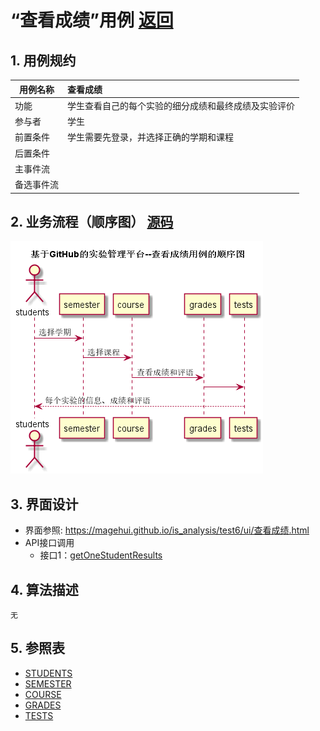 # “查看成绩”用例 [返回](../README.md)
## 1. 用例规约

|用例名称|查看成绩|
|-------|:-------------|
|功能|学生查看自己的每个实验的细分成绩和最终成绩及实验评价|
|参与者|学生|
|前置条件|学生需要先登录，并选择正确的学期和课程|
|后置条件| |
|主事件流| |
|备选事件流| |

## 2. 业务流程（顺序图） [源码](../src/sequence查看成绩.puml)
![sequence1](../img/sequence查看成绩.png) 

## 3. 界面设计
- 界面参照: https://magehui.github.io/is_analysis/test6/ui/查看成绩.html
- API接口调用
    - 接口1：[getOneStudentResults](../interface/getOneStudentResults.md) 

## 4. 算法描述
    无
    
## 5. 参照表
- [STUDENTS](../数据库设计.md/#STUDENTS)
- [SEMESTER](../数据库设计.md/#SEMESTER)
- [COURSE](../数据库设计.md/#COURSE)
- [GRADES](../数据库设计.md/#GRADES)
- [TESTS](../数据库设计.md/#TESTS)

